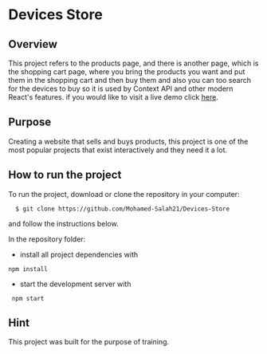 # Devices Store

## Overview

This project refers to the products page, and there is another page, which is the shopping cart page, where you bring the products you want and put them in the shopping cart and then buy them and also you can too search for the devices to buy so it is used by Context API and other modern React's features.
if you would like to visit a live demo click [here](https://devices-online-store.netlify.app/).


## Purpose

Creating a website that sells and buys products, this project is one of the most popular projects that exist interactively and they need it a lot.

## How to run the project

To run the project, download or clone the repository in your computer:

```
  $ git clone https://github.com/Mohamed-Salah21/Devices-Store
```

and follow the instructions below.


In the repository folder:

* install all project dependencies with

```
npm install
```

* start the development server with

```
 npm start
```

## Hint

This project was built for the purpose of training.
